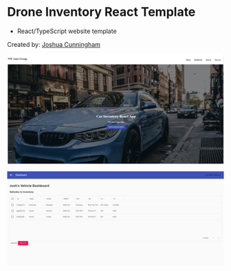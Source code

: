 # Drone Inventory React Template

- React/TypeScript website template

Created by: [Joshua Cunningham](https://www.linkedin.com/in/joshua-cunningham-wa/)

![Site Image Example](https://github.com/jcnghm/Car-Inventory-React-Template/blob/master/src/assets/images/example1.PNG)

![Site Image Example](https://github.com/jcnghm/Car-Inventory-React-Template/blob/master/src/assets/images/example2.PNG)
